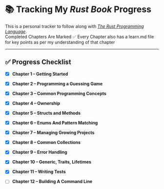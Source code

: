# 📚 Tracking My *Rust Book* Progress

This is a personal tracker to follow along with [*The Rust Programming Language*](https://doc.rust-lang.org/book/).  
Completed Chapters Are Marked ✅ Every Chapter also has a learn.md file for key points as per my understanding of that chapter 

---

## ✅ Progress Checklist

- [x] **Chapter 1 – Getting Started**

- [x] **Chapter 2 – Programming a Guessing Game**

- [x] **Chapter 3 – Common Programming Concepts**

- [x] **Chapter 4 – Ownership**

- [x] **Chapter 5 – Structs and Methods**

- [x] **Chapter 6 – Enums And Pattern Matching**

- [x] **Chapter 7 – Managing Growing Projects**

- [x] **Chapter 8 – Common Collections**

- [x] **Chapter 9 – Error Handling**

- [x] **Chapter 10 – Generic, Traits, Lifetimes**

- [x] **Chapter 11 – Writing Tests**

- [ ] **Chapter 12 – Building A Command Line**
